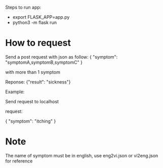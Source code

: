Steps to run app:

* export FLASK_APP=app.py
* python3 -m flask run

# How to request 
Send a post request with json as follow:
{
    "symptom": "symptomA,symptomB,symptomC"
}

with more than 1 symptom

Reponse: {"result": "sickness"}

Example:

Send request to localhost

request:

{
    "symptom": "itching"
}

# Note
The name of symptom must be in english, use eng2vi.json or vi2eng.json for reference